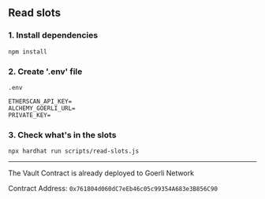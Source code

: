 ## Read slots

### 1. Install dependencies

`npm install`

### 2. Create '.env' file

`.env`

```
ETHERSCAN_API_KEY=
ALCHEMY_GOERLI_URL=
PRIVATE_KEY=
```

### 3. Check what's in the slots

`npx hardhat run scripts/read-slots.js`

* * *
The Vault Contract is already deployed to Goerli Network

Contract Address: `0x761804d060dC7eEb46c05c99354A683e3B856C90`
